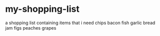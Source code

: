 # my-shopping-list
a shopping list containing items that i need
chips
bacon
fish
garlic bread
jam
figs
peaches
grapes
